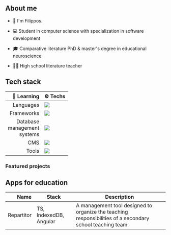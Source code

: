 ## About me

* 👋 I'm Filippos.

* 💻 Student in computer science with specialization in software development

* 🎓 Comparative literature PhD & master's degree in educational neuroscience

* 👨‍🏫 High school literature teacher

## Tech stack

| 🌱 Learning   | ⚙️ Techs |
| --------------: | ------------- |
| Languages     | <a href="https://skillicons.dev"><img src="https://skillicons.dev/icons?i=cs,py,java,ts,php,html,css" /></a>|
| Frameworks | <a href="https://skillicons.dev"><img src="https://skillicons.dev/icons?i=angular,tailwind" /></a>|
| Database <br> management <br> systems | <a href="https://skillicons.dev"><img src="https://skillicons.dev/icons?i=mysql,postgres,mongodb" /></a>|
| CMS           | <a href="https://skillicons.dev"><img src="https://skillicons.dev/icons?i=wordpress" /></a>|
| Tools         | <a href="https://skillicons.dev"><img src="https://skillicons.dev/icons?i=vscode,visualstudio,eclipse" /></a>|

### Featured projects

## Apps for education

| Name | Stack | Description |
| --------------: | ------------- |------------- |
| Repartitor | TS, IndexedDB, Angular |A management tool designed to organize the teaching responsibilities of a secondary school teaching team.|
